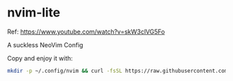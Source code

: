 # nvim-lite

Ref: https://www.youtube.com/watch?v=skW3clVG5Fo

A suckless NeoVim Config

Copy and enjoy it with:
```bash
mkdir -p ~/.config/nvim && curl -fsSL https://raw.githubusercontent.com/radleylewis/nvim-lite/master/init.lua -o ~/.config/nvim/init.lua
```
